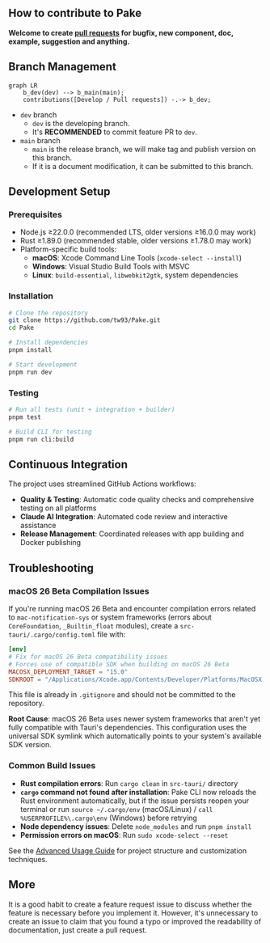 ## How to contribute to Pake

**Welcome to create [pull requests](https://github.com/tw93/Pake/compare/) for bugfix, new component, doc, example, suggestion and anything.**

## Branch Management

```mermaid
graph LR
    b_dev(dev) --> b_main(main);
    contributions([Develop / Pull requests]) -.-> b_dev;
```

- `dev` branch
  - `dev` is the developing branch.
  - It's **RECOMMENDED** to commit feature PR to `dev`.
- `main` branch
  - `main` is the release branch, we will make tag and publish version on this branch.
  - If it is a document modification, it can be submitted to this branch.

## Development Setup

### Prerequisites

- Node.js ≥22.0.0 (recommended LTS, older versions ≥16.0.0 may work)
- Rust ≥1.89.0 (recommended stable, older versions ≥1.78.0 may work)
- Platform-specific build tools:
  - **macOS**: Xcode Command Line Tools (`xcode-select --install`)
  - **Windows**: Visual Studio Build Tools with MSVC
  - **Linux**: `build-essential`, `libwebkit2gtk`, system dependencies

### Installation

```bash
# Clone the repository
git clone https://github.com/tw93/Pake.git
cd Pake

# Install dependencies
pnpm install

# Start development
pnpm run dev
```

### Testing

```bash
# Run all tests (unit + integration + builder)
pnpm test

# Build CLI for testing
pnpm run cli:build
```

## Continuous Integration

The project uses streamlined GitHub Actions workflows:

- **Quality & Testing**: Automatic code quality checks and comprehensive testing on all platforms
- **Claude AI Integration**: Automated code review and interactive assistance
- **Release Management**: Coordinated releases with app building and Docker publishing

## Troubleshooting

### macOS 26 Beta Compilation Issues

If you're running macOS 26 Beta and encounter compilation errors related to `mac-notification-sys` or system frameworks (errors about `CoreFoundation`, `_Builtin_float` modules), create a `src-tauri/.cargo/config.toml` file with:

```toml
[env]
# Fix for macOS 26 Beta compatibility issues
# Forces use of compatible SDK when building on macOS 26 Beta
MACOSX_DEPLOYMENT_TARGET = "15.0"
SDKROOT = "/Applications/Xcode.app/Contents/Developer/Platforms/MacOSX.platform/Developer/SDKs/MacOSX.sdk"
```

This file is already in `.gitignore` and should not be committed to the repository.

**Root Cause**: macOS 26 Beta uses newer system frameworks that aren't yet fully compatible with Tauri's dependencies. This configuration uses the universal SDK symlink which automatically points to your system's available SDK version.

### Common Build Issues

- **Rust compilation errors**: Run `cargo clean` in `src-tauri/` directory
- **`cargo` command not found after installation**: Pake CLI now reloads the Rust environment automatically, but if the issue persists reopen your terminal or run `source ~/.cargo/env` (macOS/Linux) / `call %USERPROFILE%\.cargo\env` (Windows) before retrying
- **Node dependency issues**: Delete `node_modules` and run `pnpm install`
- **Permission errors on macOS**: Run `sudo xcode-select --reset`

See the [Advanced Usage Guide](docs/advanced-usage.md) for project structure and customization techniques.

## More

It is a good habit to create a feature request issue to discuss whether the feature is necessary before you implement it. However, it's unnecessary to create an issue to claim that you found a typo or improved the readability of documentation, just create a pull request.
